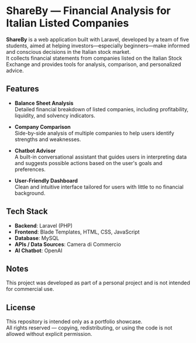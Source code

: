 # ShareBy — Financial Analysis for Italian Listed Companies

**ShareBy** is a web application built with Laravel, developed by a team of five students, aimed at helping investors—especially beginners—make informed and conscious decisions in the Italian stock market.  
It collects financial statements from companies listed on the Italian Stock Exchange and provides tools for analysis, comparison, and personalized advice.

## Features

- **Balance Sheet Analysis**  
  Detailed financial breakdown of listed companies, including profitability, liquidity, and solvency indicators.

- **Company Comparison**  
  Side-by-side analysis of multiple companies to help users identify strengths and weaknesses.

- **Chatbot Advisor**  
  A built-in conversational assistant that guides users in interpreting data and suggests possible actions based on the user's goals and preferences.

- **User-Friendly Dashboard**  
  Clean and intuitive interface tailored for users with little to no financial background.

## Tech Stack

- **Backend**: Laravel (PHP)
- **Frontend**: Blade Templates, HTML, CSS, JavaScript
- **Database**: MySQL
- **APIs / Data Sources**: Camera di Commercio
- **AI Chatbot**: OpenAI

## Notes

This project was developed as part of a personal project and is not intended for commercial use.

## License

This repository is intended only as a portfolio showcase.  
All rights reserved — copying, redistributing, or using the code is not allowed without explicit permission.
